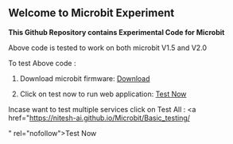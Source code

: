 ## Welcome to Microbit Experiment


<b>This Github Repository contains Experimental Code for Microbit</b>

Above code is tested to work on both microbit V1.5 and V2.0

To test Above code :</br>


1) Download microbit firmware: <a href="https://github.com/Nitesh-AI/Microbit/blob/main/microbit-test.hex" rel="nofollow">Download</a></br>

2) Click on test now to run web application: <a href="https://nitesh-ai.github.io/Microbit/" rel="nofollow">Test Now</a>

Incase want to test multiple services click on Test All : <a href="https://nitesh-ai.github.io/Microbit/Basic_testing/

" rel="nofollow">Test Now</a>

